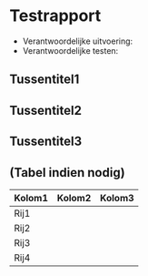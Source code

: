 # Testrapport

* Verantwoordelijke uitvoering: 
* Verantwoordelijke testen: 


## Tussentitel1



## Tussentitel2



## Tussentitel3




## (Tabel indien nodig)

| Kolom1  | Kolom2 | Kolom3 |
| :---     |    ---: |         ---: |
| Rij1 |       |        |
| Rij2 |       |        |
| Rij3 |       |        |
| Rij4 |       |        |
